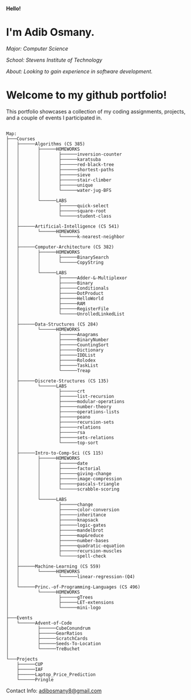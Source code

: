 **Hello!** 
# I'm Adib Osmany. 
*Major: Computer Science*

*School: Stevens Institute of Technology*

*About: Looking to gain experience in software development.*

# Welcome to my github portfolio! 
This portfolio showcases a collection of my coding assignments, projects, and a couple of events I participated in. 
<pre><code>
Map:
├───Courses
│   ├──────Algorithms (CS 385)
│   │       ├──────HOMEWORKS
│   │       │       ├──────inversion-counter
│   │       │       ├──────karatsuba
│   │       │       ├──────red-black-tree
│   │       │       ├──────shortest-paths
│   │       │       ├──────sieve
│   │       │       ├──────stair-climber
│   │       │       ├──────unique
│   │       │       └──────water-jug-BFS
│   │       │
│   │       └──────LABS
│   │               ├──────quick-select
│   │               ├──────square-root
│   │               └──────student-class
│   │
│   ├──────Artificial-Intelligence (CS 541)
│   │       └──────HOMEWORKS
│   │               └──────k-nearest-neighbor
│   │
│   ├──────Computer-Architecture (CS 382)
│   │       ├──────HOMEWORKS
│   │       │       ├──────BinarySearch
│   │       │       └──────CopyString
│   │       │
│   │       └──────LABS
│   │               ├──────Adder-&-Multiplexor
│   │               ├──────Binary
│   │               ├──────Conditionals
│   │               ├──────DotProduct
│   │               ├──────HelloWorld
│   │               ├──────RAM
│   │               ├──────RegisterFile
│   │               └──────UnrolledLinkedList
│   │       
│   ├──────Data-Structures (CS 284)
│   │       └──────HOMEWORKS
│   │               ├──────Anagrams
│   │               ├──────BinaryNumber
│   │               ├──────CountingSort
│   │               ├──────Dictionary
│   │               ├──────IDDList
│   │               ├──────Rolodex
│   │               ├──────TaskList
│   │               └──────Treap
│   │       
│   ├──────Discrete-Structures (CS 135)
│   │       └──────LABS
│   │               ├──────crt
│   │               ├──────list-recursion
│   │               ├──────modular-operations
│   │               ├──────number-theory
│   │               ├──────operations-lists
│   │               ├──────peano
│   │               ├──────recursion-sets
│   │               ├──────relations
│   │               ├──────rsa
│   │               ├──────sets-relations
│   │               └──────top-sort
│   │       
│   ├──────Intro-to-Comp-Sci (CS 115)
│   │       ├──────HOMEWORKS
│   │       │       ├──────date
│   │       │       ├──────factorial
│   │       │       ├──────giving-change
│   │       │       ├──────image-compression
│   │       │       ├──────pascals-triangle
│   │       │       └──────scrabble-scoring
│   │       │
│   │       └──────LABS
│   │               ├──────change
│   │               ├──────color-conversion
│   │               ├──────inheritance
│   │               ├──────knapsack
│   │               ├──────logic-gates
│   │               ├──────mandelbrot
│   │               ├──────map&reduce
│   │               ├──────number-bases
│   │               ├──────quadratic-equation
│   │               ├──────recursion-muscles
│   │               └──────spell-check
│   │       
│   ├──────Machine-Learning (CS 559)
│   │       └──────HOMEWORKS
│   │               └──────linear-regression-(Q4)
│   │       
│   └──────Princ.-of-Programming-Languages (CS 496)
│           └──────HOMEWORKS
│                   ├──────gTrees
│                   ├──────LET-extensions
│                   └──────mini-logo
│   
├───Events
│   └──────Advent-of-Code
│           ├──────CubeConundrum
│           ├──────GearRatios
│           ├──────ScratchCards
│           ├──────Seeds-To-Location
│           └──────TreBuchet
│   
└───Projects
    ├──────CUP
    ├──────IAF
    ├──────Laptop_Price_Prediction
    └──────Pringle</code></pre>

Contact Info: adibosmany8@gmail.com
